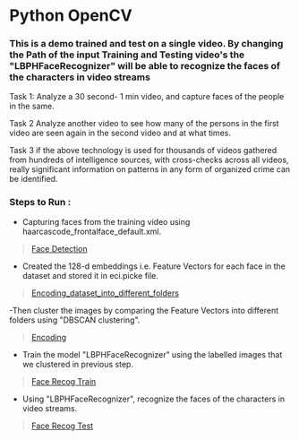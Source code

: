 # Python OpenCV
### This is a demo trained and test on a single video. By changing the Path of the input Training and Testing video's the "LBPHFaceRecognizer" will be able to recognize the faces of the characters in video streams
Task 1: Analyze a 30 second- 1 min video, and capture faces of the people in the same.

Task 2 Analyze another video to see how many of the persons in the first video are seen again in the second video and at what times.

Task 3 if the above technology is used for thousands of videos gathered from hundreds of intelligence sources, with cross-checks across all videos, really significant information on patterns in any form of organized crime can be identified.


### Steps to Run :
- Capturing faces from the training video using haarcascode_frontalface_default.xml.
> [Face Detection](https://github.com/Navu4/Facial-Recognition-for-Crime-Detection/blob/master/Python-code/face_detection.py) 

- Created the 128-d embeddings i.e. Feature Vectors for each face in the dataset and stored it in eci.picke file.
> [Encoding_dataset_into_different_folders](https://github.com/Navu4/Facial-Recognition-for-Crime-Detection/blob/master/Python-code/Encoding_dataset_into_different_folders.py)

-Then cluster the images by comparing the Feature Vectors into different folders using "DBSCAN clustering".
> [Encoding](https://github.com/Navu4/Facial-Recognition-for-Crime-Detection/blob/master/Python-code/final_encoding.py)

- Train the model "LBPHFaceRecognizer" using the labelled images that we clustered in previous step.

> [Face Recog Train](https://github.com/Navu4/Facial-Recognition-for-Crime-Detection/blob/master/Python-code/Face_Recog_Test_CR.py)

- Using "LBPHFaceRecognizer", recognize the faces of the characters in video streams.
> [Face Recog Test](https://github.com/Navu4/Facial-Recognition-for-Crime-Detection/blob/master/Python-code/Face_Recog_Test_CR.py)
